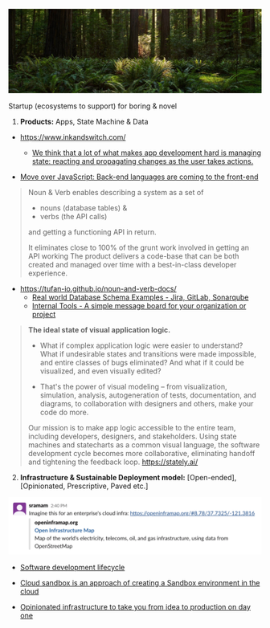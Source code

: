 ![](https://github.com/ankumar/architecture/blob/main/images/product%20development%2C%20change%2C%20and%20improvement.jpeg)

Startup (ecosystems to support) for boring & novel

1. **Products:** Apps, State Machine & Data 

  - https://www.inkandswitch.com/
    - [We think that a lot of what makes app development hard is managing state: reacting and propagating changes as the user takes actions.](https://riffle.systems/essays/prelude/)

  - [Move over JavaScript: Back-end languages are coming to the front-end](https://github.com/readme/featured/server-side-languages-for-front-end)

> Noun & Verb enables describing a system as a set of
> * nouns (database tables) &
> * verbs (the API calls) 
>
> and getting a functioning API in return.
> 
> It eliminates close to 100% of the grunt work involved in getting an API working
The product delivers a code-base that can be both created
and managed over time with a best-in-class developer experience. 

  - https://tufan-io.github.io/noun-and-verb-docs/
    - [Real world Database Schema Examples - Jira, GitLab, Sonarqube](https://github.com/prisma/database-schema-examples)
    - [Internal Tools - A simple message board for your organization or project](https://github.com/planetscale/beam/blob/main/prisma/schema.prisma)

> **The ideal state of visual application logic.**
> * What if complex application logic were easier to understand? What if undesirable states and transitions were made impossible, and entire classes of bugs eliminated? And what if it could be visualized, and even visually edited?
>
> * That's the power of visual modeling – from visualization, simulation, analysis, autogeneration of tests, documentation, and diagrams, to collaboration with designers and others, make your code do more. 
>
> Our mission is to make app logic accessible to the entire team, including developers, designers, and stakeholders. Using state machines and statecharts as a common visual language, the software development cycle becomes more collaborative, eliminating handoff and tightening the feedback loop.
> https://stately.ai/

2. **Infrastructure & Sustainable Deployment model:** \[Open-ended\], \[Opinionated, Prescriptive, Paved etc.\]  

[![Imagine this for an Enterprise's Cloud Infra:](https://github.com/ankumar/architecture/blob/main/images/Open%20Infrastructure%20Map.png)](https://openinframap.org/#8.78/37.7325/-121.3816) 

  - [Software development lifecycle](https://www.devze.ro/)
  
  - [Cloud sandbox is an approach of creating a Sandbox environment in the cloud](https://notes.ceilfors.com/Cloud_sandbox.html)
  
  - [Opinionated infrastructure to take you from idea to production on day one](https://getzero.dev/)



  

